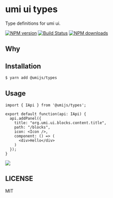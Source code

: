 # umi ui types

Type definitions for umi ui.

[![NPM version](https://img.shields.io/npm/v/@umijs/types.svg?style=flat)](https://npmjs.org/package/@umijs/types) [![Build Status](https://img.shields.io/travis/umijs/@umijs/types.svg?style=flat)](https://travis-ci.org/umijs/@umijs/types) [![NPM downloads](http://img.shields.io/npm/dm/@umijs/types.svg?style=flat)](https://npmjs.org/package/@umijs/types)

## Why

## Installation

```bash
$ yarn add @umijs/types
```

## Usage

```tsx
import { IApi } from '@umijs/types';

export default function(api: IApi) {
  api.addPanel({
    title: "org.umi.ui.blocks.content.title",
    path: "/blocks",
    icon: <Icon />,
    component: () => (
      <div>Hello</div>
    )
  });
}
```

![](https://raw.githubusercontent.com/ycjcl868/cdn/master/20200202085639.png?token=ADHXG5MPXFUXADBIJWVITE26GYPIO)

## LICENSE

MIT
